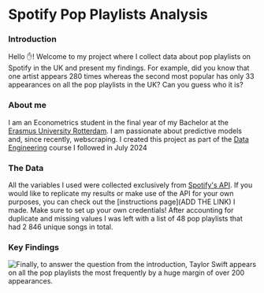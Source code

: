 # Spotify Pop Playlists Analysis

### Introduction
Hello :hand:! Welcome to my project where I collect data about pop playlists on Spotify in the UK and present my findings. For example, did you know that one artist appears 280 times whereas the second most popular has only 33 appearances on all the pop playlists in the UK? Can you guess who it is?

### About me
I am an Econometrics student in the final year of my Bachelor at the [Erasmus University Rotterdam](https://www.eur.nl/en). I am passionate about predictive models and, since recently, webscraping. I created this project as part of the [Data Engineering](https://www.lse.ac.uk/study-at-lse/summer-schools/summer-school/courses/research-methods/me204) course I followed in July 2024


### The Data
All the variables I used were collected exclusively from [Spotify's API](https://developer.spotify.com/documentation/web-api). If you would like to replicate my results or make use of the API for your own purposes, you can check out the [instructions page](ADD THE LINK) I made. Make sure to set up your own credentials! After accounting for duplicate and missing values I was left with a list of 48 pop playlists that had 2 846 unique songs in total.

### Key Findings







![Finally, to answer the question from the introduction, Taylor Swift appears on all the pop playlists the most frequently by a huge margin of over 200 appearances.](me204-2024-project-adamwadolowski\docs\figures\singers_popularity.svg)


